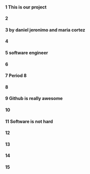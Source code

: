 #### 1 This is our project
#### 2
#### 3 by daniel jeronimo and maria cortez
#### 4
#### 5 software engineer 
#### 6
#### 7 Period 8
#### 8
#### 9 Github is really awesome
#### 10
#### 11 Software is not hard
#### 12
#### 13
#### 14
#### 15
